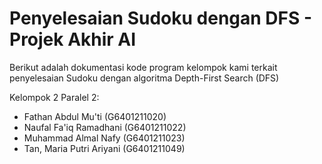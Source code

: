 # Penyelesaian Sudoku dengan DFS - Projek Akhir AI

Berikut adalah dokumentasi kode program kelompok kami terkait penyelesaian Sudoku dengan algoritma Depth-First Search (DFS)

Kelompok 2 Paralel 2:
- Fathan Abdul Mu'ti        (G6401211020)
- Naufal Fa'iq Ramadhani    (G6401211022)
- Muhammad Almal Nafy       (G6401211023)
- Tan, Maria Putri Ariyani  (G6401211049)
